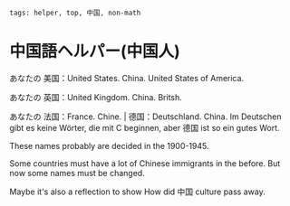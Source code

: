 ```
tags: helper, top, 中国, non-math
```

# 中国語ヘルパー(中国人)

あなたの 美国：United States. China. United States of America.

あなたの 英国：United Kingdom. China. Britsh.

あなたの 法国：France. Chine. | 德国：Deutschland. China. Im Deutschen gibt es keine Wörter, die mit C beginnen, aber 德国 ist so ein gutes Wort.

These names probably are decided in the 1900-1945.

Some countries must have a lot of Chinese immigrants in the before. But now some names must be changed.

Maybe it's also a reflection to show How did 中国 culture pass away.